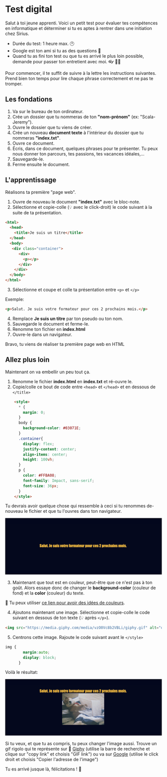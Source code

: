 <!-- omit in toc -->
# Test digital

Salut à toi jeune apprenti. Voici un petit test pour évaluer tes compétences en informatique et déterminer si tu es aptes à rentrer dans une initiation chez Sirius.

- Durée du test: 1 heure max. :clock1:
- Google est ton ami si tu as des questions :mag_right:
- Quand tu as fini ton test ou que tu es arrivé le plus loin possible, demande pour passer ton entretient avec moi. :eyeglasses: :person_bald:

Pour commencer, il te suffit de suivre à la lettre les instructions suivantes. Prend bien ton temps pour lire chaque phrase correctement et ne pas te tromper.

## Les fondations

1. Va sur le bureau de ton ordinateur.
2. Crée un dossier que tu nommeras de ton **"nom-prénom"** (ex: "Scala-Jeremy").
3. Ouvre le dossier que tu viens de créer.
4. Crée un nouveau **document texte** à l'intérieur du dossier  que tu nommeras **"index.txt"**.
5. Ouvre ce document.
6. Écris, dans ce document, quelques phrases pour te présenter. Tu peux nous donner ton parcours, tes passions, tes vacances idéales,...
7. Sauvegarde-le.
8. Ferme ensuite le document.

## L'apprentissage

Réalisons ta première "page web".

1. Ouvre de nouveau le document **"index.txt"** avec le bloc-note. 
2. Sélectionne et copie-colle (:bulb: avec le click-droit) le code suivant à la suite de ta présentation.

```html
<html>
  <head>
    <title>Je suis un titre</title>
  </head>
  <body>
   <div class="container">
      <div>
        <p></p>
      </div>
    </div>
  </body>
</html>
```

3. Sélectionne et coupe et colle ta présentation entre ```<p>``` et ```</p>```

Exemple:

```html
<p>Salut. Je suis votre formateur pour ces 2 prochains mois.</p>
```

4. Remplace **Je suis un titre** par ton pseudo ou ton nom.
5. Sauvegarde le document et ferme-le.
6. Renomme ton fichier en **index.html**
7. Ouvre-le dans un navigateur.

Bravo, tu viens de réaliser ta première page web en HTML

## Allez plus loin

Maintenant on va embellir un peu tout ça.

1. Renomme le fichier **index.html** en **index.txt** et ré-ouvre le. 
2. Copie/colle ce bout de code entre ```<head>``` et ```</head>``` et en dessous de ```</title>```

```html
    <style>
      * {
        margin: 0;
      }
      body {
        background-color: #03071E;
      }
      .container{
        display: flex;
        justify-content: center;
        align-items: center;
        height: 100vh;
      }
      p {
        color: #FFBA08;
        font-family: Impact, sans-serif;
        font-size: 36px;
      }
    </style>
```

Tu devrais avoir quelque chose qui ressemble à ceci si tu renommes de-nouveau le fichier et que tu l'ouvres dans ton navigateur.

![example-css](img/example-css.png)

3. Maintenant que tout est en couleur, peut-être que ce n'est pas à ton goût. Alors essaye donc de changer le **background-color** (couleur de fond) et la **color** (couleur) du texte.

:toolbox: Tu peux utiliser <a href="https://www.w3schools.com/html/html_colors_hex.asp" target="_blank">ce lien pour avoir des idées de couleurs</a>.

4. Ajoutons maintenant une image. Sélectionne et copie-colle le code suivant en dessous de ton texte (:bulb: après ```</p>```).

```html
<img src="https://media.giphy.com/media/vzO0Vc8b2VBLi/giphy.gif" alt="dogge">
```

5. Centrons cette image. Rajoute le code suivant avant le ```</style>```

```css
img {
        margin:auto;
        display: block;
      }
```

Voilà le résultat:

![example-center-img](img/example-css-center.png)

Si tu veux, et que tu as compris, tu peux changer l'image aussi. Trouve un gif rigolo qui te représente sur :toolbox: <a href="http://www.giphy.com" target="_blank">Giphy</a> (utilise la barre de recherche et clique sur "copy link" et choisis "GIF link") ou va sur <a href="http://www.google.com" target="_blank">Google</a> (utilise le click droit et choisis "Copier l'adresse de l'image")

Tu es arrivé jusque là, félicitations ! :tada:	